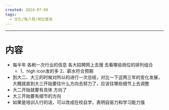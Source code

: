 ```yaml
---
created: 2024-07-09
tags:
  - 文化/兔八哥/岗位查询
---
```

---
# 内容

- 每半年 各刷一次行业的信息 各大招聘网上去搜  去看哪些岗位的排列组合 
	- 1、high icon发的多 2、薪水符合预期 
- 到大二、大三的时候对所以的进行一次总结，对比一下这两三年的变化发展，大概就直到大三开始要往什么方向去努力了，应该往哪些细节上去调整
- 大二开始就要有具体 方向了
- 大三开始要有细节的方向
- 如果是培训入行的话，可以改成在校自学，表明自驱力和学习能力强